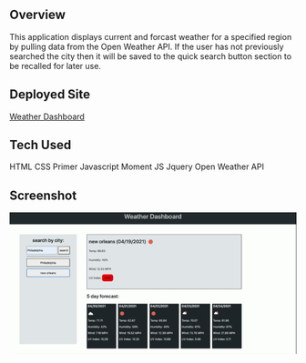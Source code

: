 ## Overview
This application displays current and forcast weather for a specified region by pulling data from the Open Weather API. If the user has not previously searched the city then it will be saved to the quick search button section to be recalled for later use. 

## Deployed Site
[Weather Dashboard](https://skrtz.github.io/weather-dashboard/)

## Tech Used
HTML
CSS
Primer
Javascript
Moment JS
Jquery
Open Weather API

## Screenshot

![Screenshot](./assets/Weather-Dashboard.gif)
